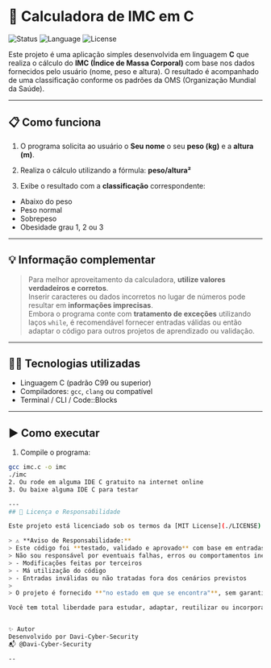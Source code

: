 # 🧮 Calculadora de IMC em C

![Status](https://img.shields.io/badge/status-ativo-brightgreen?style=flat-square)
![Language](https://img.shields.io/badge/C-IMC-blue?logo=c&logoColor=white)
![License](https://img.shields.io/badge/licença-MIT-blue?style=flat-square)

Este projeto é uma aplicação simples desenvolvida em linguagem **C** que realiza o cálculo do **IMC (Índice de Massa Corporal)** com base nos dados fornecidos pelo usuário (nome, peso e altura). O resultado é acompanhado de uma classificação conforme os padrões da OMS (Organização Mundial da Saúde).

---

## 📋 Como funciona

1. O programa solicita ao usuário o **Seu nome** o seu **peso (kg)** e a **altura (m)**.

2. Realiza o cálculo utilizando a fórmula:
**peso/altura²**

3. Exibe o resultado com a **classificação** correspondente:
- Abaixo do peso
- Peso normal
- Sobrepeso
- Obesidade grau 1, 2 ou 3

---

## 💡 Informação complementar

> Para melhor aproveitamento da calculadora, **utilize valores verdadeiros e corretos**.  
> Inserir caracteres ou dados incorretos no lugar de números pode resultar em **informações imprecisas**.  
> Embora o programa conte com **tratamento de exceções** utilizando laços `while`, é recomendável fornecer entradas válidas ou então adaptar o código para outros projetos de aprendizado ou validação.

---

## 🧑‍💻 Tecnologias utilizadas

- Linguagem C (padrão C99 ou superior)
- Compiladores: `gcc`, `clang` ou compatível
- Terminal / CLI / Code::Blocks

---


## ▶️ Como executar

1. Compile o programa:
```bash
gcc imc.c -o imc
./imc
2. Ou rode em alguma IDE C gratuito na internet online
3. Ou baixe alguma IDE C para testar

---
## 📄 Licença e Responsabilidade

Este projeto está licenciado sob os termos da [MIT License](./LICENSE).

> ⚠️ **Aviso de Responsabilidade:**  
> Este código foi **testado, validado e aprovado** com base em entradas corretas e uso adequado.  
> Não sou responsável por eventuais falhas, erros ou comportamentos inesperados causados por:
> - Modificações feitas por terceiros
> - Má utilização do código
> - Entradas inválidas ou não tratadas fora dos cenários previstos
>
> O projeto é fornecido **"no estado em que se encontra"**, sem garantias de qualquer tipo, conforme previsto na própria licença MIT.

Você tem total liberdade para estudar, adaptar, reutilizar ou incorporar este código em projetos próprios, desde que mantenha os créditos e o aviso de licença.


✨ Autor
Desenvolvido por Davi-Cyber-Security
📬 @Davi-Cyber-Security

--